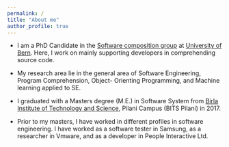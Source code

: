 ```yaml
---
permalink: /
title: "About me"
author_profile: true
---
```


<!--
<p align="center">
  <img src="http://localhost:4000/images/Pooja.JPG?raw=true" alt="Photo" style="width: 250px;"/> 
</p>
-->
* I am a PhD Candidate in the [Software composition group](http://scg.unibe.ch/) at [University of Bern](https://www.unibe.ch/).
Here, I work on mainly supporting developers in comprehending source code. 

* My research area lie in the general area of Software Engineering, Program Comprehension,  Object- Orienting Programming, and Machine learning applied to SE.

* I graduated with a Masters degree (M.E.) in Software System from [Birla Institute of Technology and Science](https://www.bits-pilani.ac.in/Pilani/), Pilani Campus (BITS Pilani) in 2017.

* Prior to my masters, I have worked in different profiles in software engineering. I have worked as a software tester in Samsung, as a researcher in Vmware, and as a developer in People Interactive Ltd. 